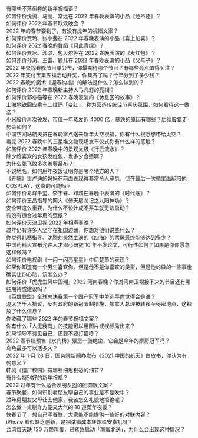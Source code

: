 有哪些不落俗套的新年祝福语？  
如何评价沈腾、马丽、常远在 2022 年春晚表演的小品《还不还》？  
如何评价 2022 年春节联欢晚会 ？  
2022 年的春节要到了，有没有虎年的祝福文案？  
如何评价贾玲、张小斐在 2022 年春晚表演的小品《喜上加喜》？  
如何评价 2022 春晚的舞蹈《只此青绿》？  
如何评价贾冰、沙溢、包贝尔等在 2022 春晚表演的《发红包》？  
如何评价孙涛、王雷、颖儿在 2022 年春晚表演的小品《父与子》？  
2022 年央视春晚节目单公布，你最期待哪个节目？有哪些亮点值得关注？  
2022 年支付宝集五福活动开奖，你集齐了吗？今年分到了多少钱？  
2022 春晚的魔术《迎春纳福》的解法是什么？怎么做到的？  
如何评价 2022 年春晚新主持人马凡舒的亮相？  
如何评价郭冬临等在 2022 春晚表演的《休息区的故事》？  
上海地铁回应乘车二维码「变红」，称为营造传统佳节喜庆氛围，如何看待这一做法？  
小米股价再次破发，市值一年蒸发近 4000 亿，暴跌的原因有哪些？后续股票走势会如何？  
中国空间站航天员在春晚零点送来新年太空祝福，你有什么祝愿想带给太空？  
看完 2022 春晚中的三星堆文物现场发布仪式你有什么样的感触？  
如何评价 2022 年春晚中的景观太极《行云流水》？  
除夕给喜欢的女孩发红包，发多少合适啊？  
为什么张飞敢多次羞辱吕布？  
不说地名，如何用年夜饭证明你是哪个地方的人？  
《开端》里卢迪的妈妈在前面表现得非常令人窒息，但在最后一次循里面却陪他 COSPLAY，这真的可能吗？  
如何评价易烊千玺、李宇春、邓超在春晚中表演的《时代感》？  
如何评价王晶指导的网大《倚天屠龙记之九阳神功》？  
安全带这么重要，为什么不设计成不系车就无法启动？  
有没有适合过年用的壁纸？  
如何评价天津卫视 2022 年相声春晚？  
过年仍有许多人坚守在祖国边疆，你想对他们说些什么？  
你觉得韩寒指导、沈腾刘昊然主演的《四海》的票房最终能够达到多少？  
中国药科大宣布允许人才潜心研究 10 年不发论文，可行性如何？如果是你你愿意这样做吗？  
如何评价电视剧《一闪一闪亮星星》中屈楚萧的表现？  
如果你知道有一个男生喜欢你，但是他不是你喜欢的类型，但是他的做的一些事也确实让你心动，该怎么办？  
如何评价「虎虎生风中国潮」2022 河南春晚？你对河南卫视接下来的节目还有哪些期待或建议吗？  
《英雄联盟》全球总决赛第一个国产冠军中单选手你觉得会是谁？  
渥太华千人抗议，反对政府的新冠限制措施，加拿大总理被转移至秘密地点，这释放了什么信息？  
你收藏了哪些 2022 年的春节祝福文案？  
你有什么「人无我有」的技能可以用图片或视频秀出来？  
如果领导不待见自己，还要不要打招呼？  
2022 春节档预售《水门桥》票房一骑绝尘，它会是今年的票房冠军吗？  
乌龟最多可以活多久？  
2022 年 1 月 28 日，国务院新闻办发布《2021 中国的航天》白皮书，你认为有何意义？  
韩剧《僵尸校园》有哪些细思极恐的细节？  
有什么特别好的新年祝福？  
2022 过年有什么适合发朋友圈的团圆饭文案？  
春节聚餐，如何识别老朋友聊自己的事业是不是吹牛？  
过年男朋友父母让去他家，我该怎么礼貌地拒绝呢？  
怎么做一桌制作方便又大气的 10 道菜年夜饭？  
快春节了，想自己写春联，大家能不能提供一些好的对联内容？  
iPhone 看似缺乏创新，是把试错成本转嫁给安卓机吗？  
台湾每天缺 120 万颗鸡蛋，已紧急启动「南蛋北送」，为什么会出现这种情况？  
